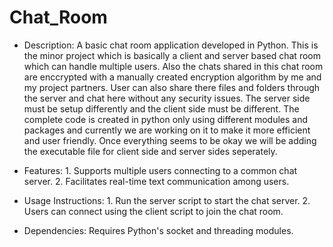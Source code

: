# Chat_Room

* Description: A basic chat room application developed in Python. This is the minor project which is basically a client and server based chat room which can handle multiple users.
Also the chats shared in this chat room are enccrypted with a manually created encryption algorithm by me and my project partners. User can also share there files and folders through the server and chat here without any security issues. The server side must be setup differently and the client side must be different. The complete code is created in python only using different modules and packages and currently we are working on it to make it more efficient and user friendly. Once everything seems to be okay we will be adding the executable file for client side and server sides seperately.

* Features:
        1. Supports multiple users connecting to a common chat server.
        2. Facilitates real-time text communication among users.

* Usage Instructions:
        1. Run the server script to start the chat server.
        2. Users can connect using the client script to join the chat room.

* Dependencies: Requires Python's socket and threading modules.
